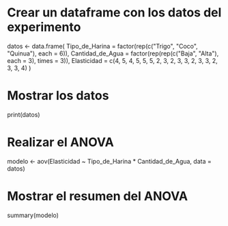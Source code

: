 # Crear un dataframe con los datos del experimento
datos <- data.frame(
  Tipo_de_Harina = factor(rep(c("Trigo", "Coco", "Quinua"), each = 6)),
  Cantidad_de_Agua = factor(rep(rep(c("Baja", "Alta"), each = 3), times = 3)),
  Elasticidad = c(4, 5, 4, 5, 5, 5, 2, 3, 2, 3, 3, 2, 3, 3, 2, 3, 3, 4)
)

# Mostrar los datos
print(datos)
# Realizar el ANOVA
modelo <- aov(Elasticidad ~ Tipo_de_Harina * Cantidad_de_Agua, data = datos)

# Mostrar el resumen del ANOVA
summary(modelo)

